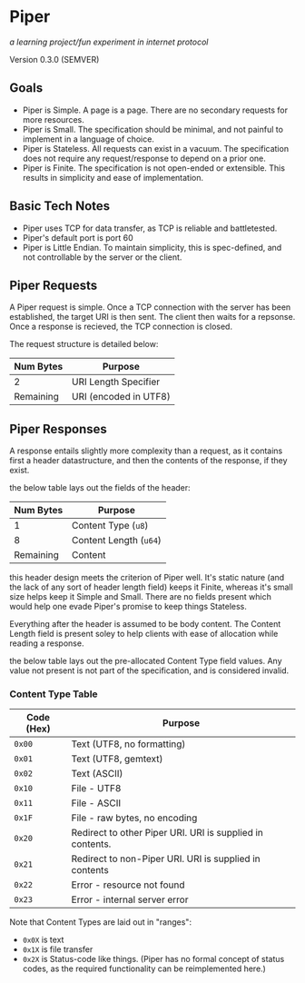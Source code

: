 # Piper

_a learning project/fun experiment in internet protocol_

Version 0.3.0 (SEMVER)

## Goals

- Piper is Simple. A page is a page. There are no secondary requests for more resources.
- Piper is Small. The specification should be minimal, and not painful to implement in a language of choice.
- Piper is Stateless. All requests can exist in a vacuum. The specification does not require any request/response to depend on a prior one.
- Piper is Finite. The specification is not open-ended or extensible. This results in simplicity and ease of implementation.

## Basic Tech Notes

- Piper uses TCP for data transfer, as TCP is reliable and battletested.
- Piper's default port is port 60
- Piper is Little Endian. To maintain simplicity, this is spec-defined, and not controllable by the server or the client.

## Piper Requests

A Piper request is simple. Once a TCP connection with the server has been established, the target URI is then sent. The client then waits for a repsonse. Once a response is recieved, the TCP connection is closed.

The request structure is detailed below:

| Num Bytes | Purpose               |
| --------- | --------------------- |
| 2         | URI Length Specifier  |
| Remaining | URI (encoded in UTF8) |

## Piper Responses

A response entails slightly more complexity than a request, as it contains first a header datastructure, and then the contents of the response, if they exist.

the below table lays out the fields of the header:

| Num Bytes | Purpose                |
| --------- | ---------------------- |
| 1         | Content Type (`u8`)    |
| 8         | Content Length (`u64`) |
| Remaining | Content                |

this header design meets the criterion of Piper well. It's static nature (and the lack of any sort of header length field) keeps it Finite, whereas it's small size helps keep it Simple and Small. There are no fields present which would help one evade Piper's promise to keep things Stateless.

Everything after the header is assumed to be body content. The Content Length field is present soley to help clients with ease of allocation while reading a response.

the below table lays out the pre-allocated Content Type field values. Any value not present is not part of the specification, and is considered invalid.

### Content Type Table

| Code (Hex) | Purpose                                                   |
| ---------- | --------------------------------------------------------- |
| `0x00`     | Text (UTF8, no formatting)                                |
| `0x01`     | Text (UTF8, gemtext)                                      |
| `0x02`     | Text (ASCII)                                              |
| `0x10`     | File - UTF8                                               |
| `0x11`     | File - ASCII                                              |
| `0x1F`     | File - raw bytes, no encoding                             |
| `0x20`     | Redirect to other Piper URI. URI is supplied in contents. |
| `0x21`     | Redirect to non-Piper URI. URI is supplied in contents    |
| `0x22`     | Error - resource not found                                |
| `0x23`     | Error - internal server error                             |

Note that Content Types are laid out in "ranges":

- `0x0X` is text
- `0x1X` is file transfer
- `0x2X` is Status-code like things. (Piper has no formal concept of status codes, as the required functionality can be reimplemented here.)
